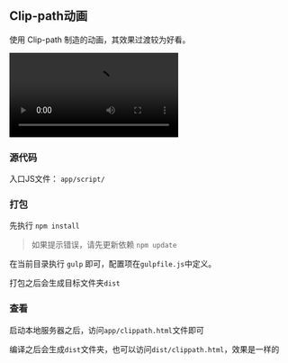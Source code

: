 ## Clip-path动画

使用 Clip-path 制造的动画，其效果过渡较为好看。

<video src="##" controls="controls">
your browser does not support the video tag
</video>

### 源代码

入口JS文件： `app/script/`

### 打包

先执行 `npm install`

> 如果提示错误，请先更新依赖 `npm update`

在当前目录执行 `gulp` 即可，配置项在`gulpfile.js`中定义。

打包之后会生成目标文件夹`dist`


### 查看

启动本地服务器之后，访问`app/clippath.html`文件即可

编译之后会生成`dist`文件夹，也可以访问`dist/clippath.html`，效果是一样的